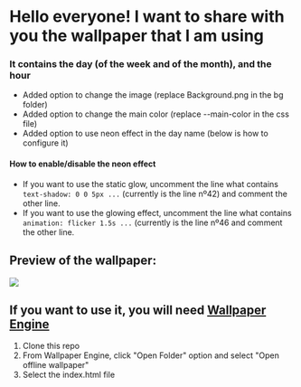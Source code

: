 # Hello everyone! I want to share with you the wallpaper that I am using
### It contains the day (of the week and of the month), and the hour


<ul>
  <li>Added option to change the image (replace Background.png in the bg folder)</li>
  <li>Added option to change the main color (replace --main-color in the css file)</li>
  <li>Added option to use neon effect in the day name (below is how to configure it)</li>
 </ul>
 
 #### How to enable/disable the neon effect
* If you want to use the static glow, uncomment the line what contains `text-shadow: 0 0 5px ...` (currently is the line nº42) and comment the other line.
* If you want to use the glowing effect, uncomment the line what contains `animation: flicker 1.5s ...` (currently is the line nº46 and comment the other line.
 
 ## Preview of the wallpaper: 
<div>
  <img src="https://github.com/Juli-CVidal/Personalized-DayName-Wallpaper/blob/master/Background%20Preview.png"/>
 </div>
 
 
 ## If you want to use it, you will need [Wallpaper Engine](https://store.steampowered.com/app/431960/Wallpaper_Engine/)
<ol>
  <li>Clone this repo</li>
  <li>From Wallpaper Engine, click "Open Folder" option and select "Open offline wallpaper"</li>
  <li>Select the index.html file</li>
</ol>
